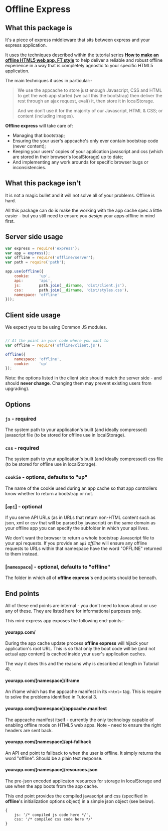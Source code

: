 # Offline Express

## What this package is

It's a piece of express middleware that sits between express and your express application.

It uses the techniques described within the tutorial series **[How to make an offline HTML5 web app, FT style](http://labs.ft.com/2012/08/basic-offline-html5-web-app/)** to help deliver a reliable and robust offline experience in a way that is completely agnostic to your specific HTML5 application.

The main techniques it uses in particular:-

> We use the appcache to store just enough Javascript, CSS and HTML to get the web app started (we call this the bootstrap) then deliver the rest through an ajax request, eval() it, then store it in localStorage.
>
> And we don’t use it for the majority of our Javascript, HTML & CSS; or content (including images).

**Offline express** will take care of:

- Managing that bootstrap;
- Ensuring the your user's appcache's only ever contain bootstrap code (never content);
- Keeping your users' copies of your application javascript and css (which are stored in their browser's localStorage) up to date;
- And implementing any work arounds for specific browser bugs or inconsistencies.

## What this package isn't

It is not a magic bullet and it will not solve all of your problems. Offline is hard.

All this package can do is make the working with the app cache spec a little easier - but you still need to ensure you *design* your apps offline in mind first.

## Server side usage

```javascript
var express = require('express');
var app = express();
var offline = require('offline/server');
var path = require('path');

app.use(offline({
	cookie:    'up',
	api:       'api',
	js:        path.join(__dirname, 'dist/client.js'),
	css:       path.join(__dirname, 'dist/styles.css'),
	namespace: 'offline'
}));
```

## Client side usage

We expect you to be using Common JS modules.

```javascript

// At the point in your code where you want to
var offline = require('offline/client.js');

offline({
	namespace: 'offline',
	cookie:    'up'
});
```

Note: the options listed in the client side should match the
server side - and should **never change**. Changing them may prevent existing users from upgrading).

## Options

### `js` - required

The system path to your application's built (and ideally compressed) javascript file (to be stored for offline use in localStorage).

### `css` - required

The system path to your application's built (and ideally compressed) css file (to be stored for offline use in localStorage).

### `cookie` - options, defaults to "up"

The name of the cookie used during an app cache so that app controllers know whether to return a bootstrap or not.

### [`api`] - optional

If you serve API URLs (as in URLs that return non-HTML content such as json, xml or csv that will be parsed by javascript) on the same domain as your offline app you can specify the subfolder in which your api lives.

We don't want the browser to return a whole bootstrap Javascript file to your api requests. If you provide an `api` *offline* will ensure any offline requests to URLs within that namespace have the word "OFFLINE" returned to them instead.

### [`namespace`] - optional, defaults to "offline"

The folder in which all of **offline express**'s end points should be beneath.


## End points

All of these end points are internal - you don't need to know about or use any of these. They are listed here for informational purposes only.

This mini-express app exposes the following end-points:-

#### yourapp.com/

During the app cache update process **offline express** will hijack your application's root URL. This is so that only the boot code will be (and not actual app content) is cached inside your user's application caches.

The way it does this and the reasons why is described at length in Tutorial 4).
#### yourapp.com/[namespace]/iframe

An iframe which has the appcache manifest in its `<html>` tag. This is require to solve the problems identified in Tutorial 3.

#### yourapp.com/[namespace]/appcache.manifest

The appcache manifest itself - currently the only technology capable of enabling offline mode on HTML5 web apps. Note - need to ensure the right headers are sent back.

#### yourapp.com/[namespace]/api-fallback

An API end point to fallback to when the user is offline. It simply returns the word "offline". Should be a plain text response.

#### yourapp.com/[namespace]/resources.json

The pre-json encoded applicaton resources for storage in localStorage and use when the app boots from the app cache.

This end point provides the compiled javascript and css (specified in **offline**'s initialization options object) in a simple json object (see below).

```
{
	js: '/* compiled js code here */',
	css: '/* compiled css code here */'
}
```